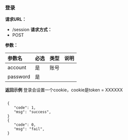 
### 登录

**请求URL：**
- /session
**请求方式：**
- POST

**参数：**

|参数名|必选|类型|说明|
|:----    |:---|:----- |-----   |
|account |是  | 账号 |
|password |是  | |

**返回示例**
登录会设置一个cookie，cookie是token = XXXXXX 
```
 
 {
    "code": 1,
    "msg": "success",
 }
 {
    "code": 0,
    "msg": "fail",
 }
 ```

